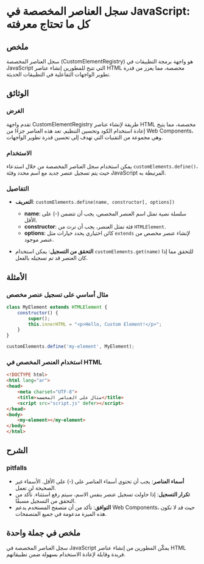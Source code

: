 <!--
Meta Description: # سجل العناصر المخصصة في JavaScript: كل ما تحتاج معرفته ## ملخص سجل العناصر المخصصة (CustomElementRegistry) هو واجهة برمجة التطبيقات في JavaScript الت...
Meta Keywords: العناصر, html, المخصصة, javascript, عنصر
-->

# سجل العناصر المخصصة في JavaScript: كل ما تحتاج معرفته

## ملخص
سجل العناصر المخصصة (CustomElementRegistry) هو واجهة برمجة التطبيقات في JavaScript التي تتيح للمطورين إنشاء عناصر HTML مخصصة، مما يعزز من قدرة تطوير الواجهات التفاعلية في التطبيقات الحديثة.

## الوثائق
### الغرض
تقدم واجهة CustomElementRegistry طريقة لإنشاء عناصر HTML مخصصة، مما يتيح إعادة استخدام الكود وتحسين التنظيم. تعد هذه العناصر جزءًا من Web Components، وهي مجموعة من التقنيات التي تهدف إلى تحسين قدرة تطوير الواجهات.

### الاستخدام
يمكن استخدام سجل العناصر المخصصة من خلال استدعاء `customElements.define()`، حيث يتم تسجيل عنصر جديد مع اسم محدد وفئة JavaScript المرتبطة به.

### التفاصيل
- **التعريف**: `customElements.define(name, constructor[, options])`
  - **name**: سلسلة نصية تمثل اسم العنصر المخصص، يجب أن تتضمن (-) على الأقل.
  - **constructor**: فئة تمثل العنصر، يجب أن ترث من `HTMLElement`.
  - **options**: كائن اختياري يحدد خيارات مثل `extends` لإنشاء عنصر مخصص من عنصر موجود.
  
- **التحقق من التسجيل**: يمكن استخدام `customElements.get(name)` للتحقق مما إذا كان العنصر قد تم تسجيله بالفعل.

## الأمثلة
### مثال أساسي على تسجيل عنصر مخصص
```javascript
class MyElement extends HTMLElement {
    constructor() {
        super();
        this.innerHTML = "<p>Hello, Custom Element!</p>";
    }
}

customElements.define('my-element', MyElement);
```

### استخدام العنصر المخصص في HTML
```html
<!DOCTYPE html>
<html lang="ar">
<head>
    <meta charset="UTF-8">
    <title>مثال على العناصر المخصصة</title>
    <script src="script.js" defer></script>
</head>
<body>
    <my-element></my-element>
</body>
</html>
```

## الشرح
### pitfalls
- **أسماء العناصر**: يجب أن تحتوي أسماء العناصر على (-) على الأقل. الأسماء غير الصحيحة لن تعمل.
- **تكرار التسجيل**: إذا حاولت تسجيل عنصر بنفس الاسم، سيتم رفع استثناء. تأكد من التحقق من التسجيل مسبقًا.
- **التوافق**: تأكد من أن متصفح المستخدم يدعم Web Components، حيث قد لا تكون هذه الميزة مدعومة في جميع المتصفحات.

## ملخص في جملة واحدة
سجل العناصر المخصصة في JavaScript يمكّن المطورين من إنشاء عناصر HTML فريدة وقابلة لإعادة الاستخدام بسهولة ضمن تطبيقاتهم.